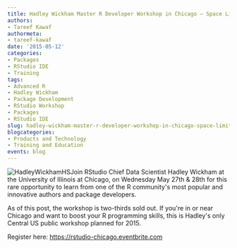 ```yaml
---
title: Hadley Wickham Master R Developer Workshop in Chicago – Space Limited
authors:
- Tareef Kawaf
authormeta: 
- tareef-kawaf
date: '2015-05-12'
categories:
- Packages
- RStudio IDE
- Training
tags:
- Advanced R
- Hadley Wickham
- Package Development
- RStudio Workshop
- Packages
- RStudio IDE
slug: hadley-wickham-master-r-developer-workshop-in-chicago-space-limited
blogcategories:
- Products and Technology
- Training and Education
events: blog
---
```



![HadleyWickhamHS](https://rstudioblog.files.wordpress.com/2014/08/hadleywickhamhs.png)Join RStudio Chief Data Scientist Hadley Wickham at the University of Illinois at Chicago, on Wednesday May 27th & 28th for this rare opportunity to learn from one of the R community's most popular and innovative authors and package developers.

As of this post, the workshop is two-thirds sold out. If you're in or near Chicago and want to boost your R programming skills, this is Hadley's only Central US public workshop planned for 2015.

Register here: <https://rstudio-chicago.eventbrite.com>

